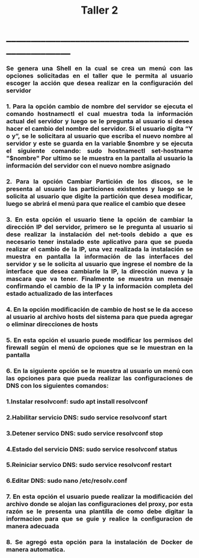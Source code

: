 <h1 align="center">Taller 2</h1>

<h1 align="justify">__________________________________________________</h1>
 <h3 align="justify">Se genera una Shell en la cual se crea un menú con las opciones solicitadas en el taller que le permita al usuario escoger la acción que desea realizar en la configuración del servidor</h3>

 <h3 align="justify">1. Para la opción cambio de nombre del servidor se ejecuta el comando hostnamectl el cual muestra toda la información actual del servidor y luego se le pregunta al usuario si desea hacer el cambio del nombre del servidor.
Si el usuario digita “Y o y”, se le solicitara al usuario que escriba el nuevo nombre al servidor y este se guarda en la variable $nombre y se ejecuta el siguiente comando: sudo hostnamectl set-hostname "$nombre" 
Por ultimo se le muestra en la pantalla al usuario la información del servidor con el nuevo nombre asignado </h3>
 
 <h3 align="justify">2. Para la opción Cambiar Partición de los discos, se le presenta al usuario las particiones existentes y luego se le solicita al usuario que digite la partición que desea modificar, luego se abrirá el menú para que realice el cambio que desee </h3>
  
 <h3 align="justify">3. En esta opción el usuario tiene la opción de cambiar la dirección IP del servidor, primero se le pregunta al usuario si dese realizar la instalación del net-tools debido a que es necesario tener instalado este aplicativo para que se pueda realizar el cambio de la IP, una vez realizada la instalación se muestra en pantalla la información de las interfaces del servidor y se le solicita al usuario que ingrese el nombre de la interface que desea cambiarle la IP, la dirección nueva y la mascara que va tener. Finalmente se muestra un mensaje confirmando el cambio de la IP y la información completa del estado actualizado de las interfaces </h3>
  
 <h3 align="justify">4. En la opción modificación de cambio de host se le da acceso al usuario al archivo hosts del sistema para que pueda agregar o eliminar direcciones de hosts</h3>
 
 
 <h3 align="justify">5. En esta opción el usuario puede modificar los permisos del firewall según el menú de opciones que se le muestran en la pantalla </h3>
  
 <h3 align="justify">6. En la siguiente opción se le muestra al usuario un menú con las opciones para que pueda realizar las configuraciones de DNS con los siguientes comandos: </h3>
<h3 align="justify">1.Instalar resolvconf:		       sudo apt install resolvconf</h3>
<h3 align="justify">2.Habilitar servicio DNS:    		sudo service resolvconf start</h3>
<h3 align="justify">3.Detener servico DNS:		sudo service resolvconf stop</h3>
<h3 align="justify">4.Estado del servicio DNS:		sudo service resolvconf status</h3>
<h3 align="justify">5.Reiniciar servico DNS:		sudo service resolvconf restart</h3>
<h3 align="justify">6.Editar DNS:			sudo nano /etc/resolv.conf</h3>
 
 <h3 align="justify">7. En esta opción el usuario puede realizar la modificación del archivo donde se alojan las configuraciones del proxy, por esta razón se le presenta una plantilla de como debe digitar la informacion para que se guie y realice la configuracion de manera adecuada</h3>

<h3 align="justify">8. Se agregó esta opción para la instalación de Docker de manera automatica. </h3>
  